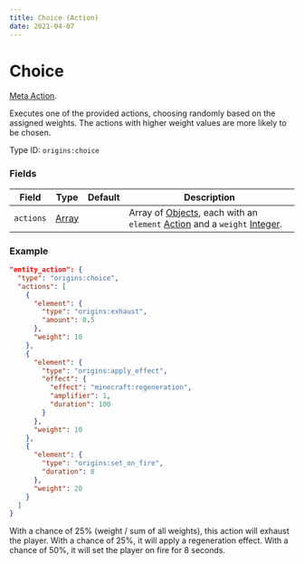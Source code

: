 ```yaml
---
title: Choice (Action)
date: 2021-04-07
---
```

# Choice

[Meta Action](../meta_actions.md).

Executes one of the provided actions, choosing randomly based on the assigned weights. The actions with higher weight values are more likely to be chosen.

Type ID: `origins:choice`

### Fields

Field  | Type | Default | Description
-------|------|---------|-------------
`actions` | [Array](../data_types/array.md) | | Array of [Objects](../data_types/object.md), each with an `element` [Action](../actions.md) and a `weight` [Integer](../data_types/integer.md).

### Example

```json
"entity_action": {
  "type": "origins:choice",
  "actions": [
    {
      "element": {
        "type": "origins:exhaust",
        "amount": 0.5
      },
      "weight": 10
    },
    {
      "element": {    
        "type": "origins:apply_effect",
        "effect": {
          "effect": "minecraft:regeneration",
          "amplifier": 1,
          "duration": 100
        }
      },
      "weight": 10
    },
    {
      "element": {
        "type": "origins:set_on_fire",
        "duration": 8
      },
      "weight": 20
    }
  ]
}
```

With a chance of 25% (weight / sum of all weights), this action will exhaust the player. With a chance of 25%, it will apply a regeneration effect. With a chance of 50%, it will set the player on fire for 8 seconds.
